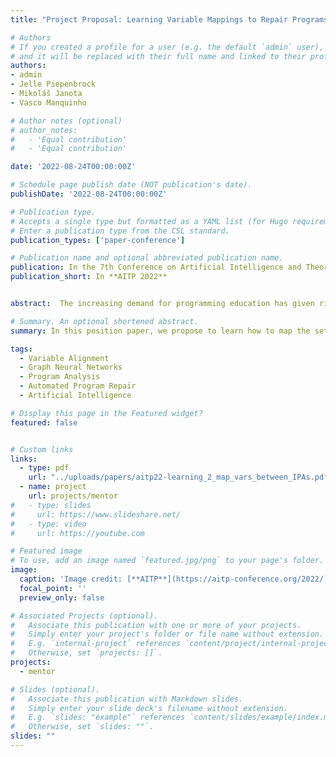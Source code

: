```yaml
---
title: "Project Proposal: Learning Variable Mappings to Repair Programs"

# Authors
# If you created a profile for a user (e.g. the default `admin` user), write the username (folder name) here
# and it will be replaced with their full name and linked to their profile.
authors:
- admin
- Jelle Piepenbrock
- Mikoláš Janota
- Vasco Manquinho

# Author notes (optional)
# author_notes:
#   - 'Equal contribution'
#   - 'Equal contribution'

date: '2022-08-24T00:00:00Z'

# Schedule page publish date (NOT publication's date).
publishDate: '2022-08-24T00:00:00Z'

# Publication type.
# Accepts a single type but formatted as a YAML list (for Hugo requirements).
# Enter a publication type from the CSL standard.
publication_types: ['paper-conference']

# Publication name and optional abbreviated publication name.
publication: In the 7th Conference on Artificial Intelligence and Theorem Proving
publication_short: In **AITP 2022**


abstract:  The increasing demand for programming education has given rise to all kinds of online evaluations, such as Massive Open Online Courses (MOOCs) focused on introductory programming assignments (IPAs), especially over the last few years due to the coronavirus outbreak. As a consequence of a large number of enrolled students, one of the main challenges in these courses is to provide valuable and personalized feedback to students. This personalized feedback can be provided as a list of possible repairs to a student's program. Typically semantic program repair tools repair an incorrect program using a correct implementation for the same IPA. In order to compare both programs, a relation between both programs' sets of variables is required. Thus, in this work, we propose to learn how to map the set of variables between different small imperative programs based on both programs' abstract syntax trees (ASTs) using graph neural networks (GNNs).

# Summary. An optional shortened abstract.
summary: In this position paper, we propose to learn how to map the set of variables between different small imperative programs based on both programs' abstract syntax trees (ASTs) using graph neural networks (GNNs).

tags:
  - Variable Alignment
  - Graph Neural Networks
  - Program Analysis
  - Automated Program Repair  
  - Artificial Intelligence

# Display this page in the Featured widget?
featured: false


# Custom links
links:
  - type: pdf
    url: "../uploads/papers/aitp22-learning_2_map_vars_between_IPAs.pdf"
  - name: project
    url: projects/mentor
#   - type: slides
#     url: https://www.slideshare.net/
#   - type: video
#     url: https://youtube.com

# Featured image
# To use, add an image named `featured.jpg/png` to your page's folder.
image:
  caption: 'Image credit: [**AITP**](https://aitp-conference.org/2022/)'
  focal_point: ''
  preview_only: false

# Associated Projects (optional).
#   Associate this publication with one or more of your projects.
#   Simply enter your project's folder or file name without extension.
#   E.g. `internal-project` references `content/project/internal-project/index.md`.
#   Otherwise, set `projects: []`.
projects:
  - mentor

# Slides (optional).
#   Associate this publication with Markdown slides.
#   Simply enter your slide deck's filename without extension.
#   E.g. `slides: "example"` references `content/slides/example/index.md`.
#   Otherwise, set `slides: ""`.
slides: ""
---
```

